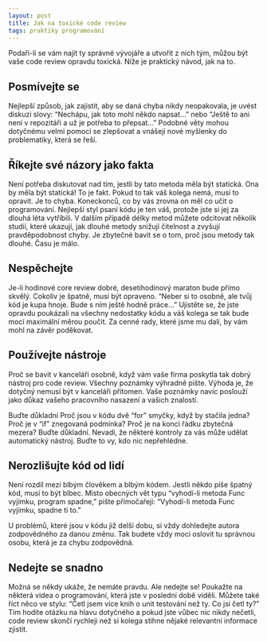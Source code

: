 ```yaml
---
layout: post
title: Jak na toxické code review
tags: praktiky programování
---
```


Podaří-li se vám najít ty správné vývojáře a utvořit z nich tým,
můžou být vaše code review opravdu toxická.
Níže je praktický návod, jak na to.

<!--more-->

## Posmívejte se

Nejlepší způsob, jak zajistit, aby se daná chyba nikdy neopakovala,
je uvést diskuzi slovy: “Nechápu, jak toto mohl někdo napsat…” nebo
“Ještě to ani není v repozitáři a už je potřeba to přepsat…”
Podobné věty mohou dotyčnému velmi pomoci se zlepšovat a vnášejí
nové myšlenky do problematiky, která se řeší.

## Říkejte své názory jako fakta

Není potřeba diskutovat nad tím, jestli by tato metoda měla být statická.
Ona by měla být statická! To je fakt. Pokud to tak váš kolega nemá,
musí to opravit. Je to chyba. Koneckonců, co by vás zrovna on měl co učit o programování.
Nejlepší styl psaní kódu je ten váš, protože jste si jej za dlouhá léta vytříbili.
V dalším případě délky metod můžete odcitovat několik studií, které ukazují,
jak dlouhé metody snižují čitelnost a zvyšují pravděpodobnost chyby.
Je zbytečné bavit se o tom, proč jsou metody tak dlouhé. Času je málo.

## Nespěchejte

Je-li hodinové core review dobré, desetihodinový maraton bude přímo skvělý.
Cokoliv je špatně, musí být opraveno. “Neber si to osobně, ale tvůj kód je kupa hnoje.
Bude s ním ještě hodně práce...” Ujistěte se, že jste opravdu poukázali na všechny
nedostatky kódu a váš kolega se tak bude moci maximální měrou poučit.
Za cenné rady, které jsme mu dali, by vám mohl na závěr poděkovat.

## Používejte nástroje

Proč se bavit v kanceláři osobně, když vám vaše firma poskytla tak dobrý nástroj pro code review.
Všechny poznámky výhradně pište. Výhoda je, že dotyčný nemusí být v kanceláři přítomen.
Vaše poznámky navíc poslouží jako důkaz vašeho pracovního nasazení a vašich znalostí.

Buďte důkladní
Proč jsou v kódu dvě “for” smyčky, když by stačila jedna? Proč je v “if” znegovaná podmínka?
Proč je na konci řádku zbytečná mezera? Buďte důkladní.
Nevadí, že některé kontroly za vás může udělat automatický nástroj.
Buďte to vy, kdo nic nepřehlédne.

## Nerozlišujte kód od lidí

Není rozdíl mezi blbým člověkem a blbým kódem. Jestli někdo píše špatný kód, musí to být blbec.
Místo obecných vět typu “vyhodí-li metoda Func vyjímku, program spadne,”
pište přímočařeji: “Vyhodí-li metoda Func vyjímku, spadne ti to.”

U problémů, které jsou v kódu již delší dobu, si vždy dohledejte autora zodpovědného za danou změnu.
Tak budete vždy moci oslovit tu správnou osobu, která je za chybu zodpovědná.

## Nedejte se snadno

Možná se někdy ukáže, že nemáte pravdu. Ale nedejte se! Poukažte na některá videa o programování,
která jste v poslední době viděli. Můžete také říct něco ve stylu:
“Četl jsem více knih o unit testování než ty. Co jsi četl ty?”
Tím hodíte otázku na hlavu dotyčného a pokud jste vůbec nic nikdy nečetli,
code review skončí rychleji než si kolega stihne nějaké relevantní informace zjistit.
